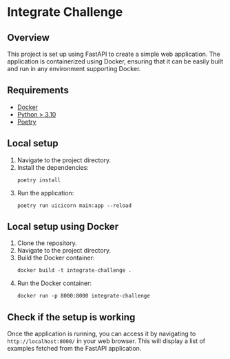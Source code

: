 # Integrate Challenge

## Overview

This project is set up using FastAPI to create a simple web application. The application is containerized using Docker, ensuring that it can be easily built and run in any environment supporting Docker.

## Requirements

- [Docker](https://www.docker.com/get-started/)
- [Python > 3.10](https://www.python.org/downloads/)
- [Poetry](https://python-poetry.org/docs/)

## Local setup

1. Navigate to the project directory.
2. Install the dependencies:
   ```
   poetry install
   ```
3. Run the application:
   ```
   poetry run uicicorn main:app --reload
   ```

## Local setup using Docker

1. Clone the repository.
2. Navigate to the project directory.
3. Build the Docker container:
   ```
   docker build -t integrate-challenge .
   ```
4. Run the Docker container:
   ```
   docker run -p 8000:8000 integrate-challenge
   ```

## Check if the setup is working

Once the application is running, you can access it by navigating to `http://localhost:8000/` in your web browser. This will display a list of examples fetched from the FastAPI application.
